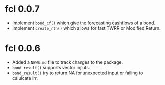 # fcl 0.0.7

* Implement `bond_cf()` which give the forecasting cashflows of a bond.
* Implement `create_rtn()` which allows for fast TWRR or Modified Return.

# fcl 0.0.6

* Added a `NEWS.md` file to track changes to the package.
* `bond_result()` supports vector inputs.
* `bond_result()` try to return NA for unexpected input or failing to calulcate irr.
